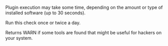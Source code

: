 Plugin execution may take some time, depending on the amount or type of installed software (up to 30 seconds).

Run this check once or twice a day.

Returns WARN if some tools are found that might be useful for hackers on your system.